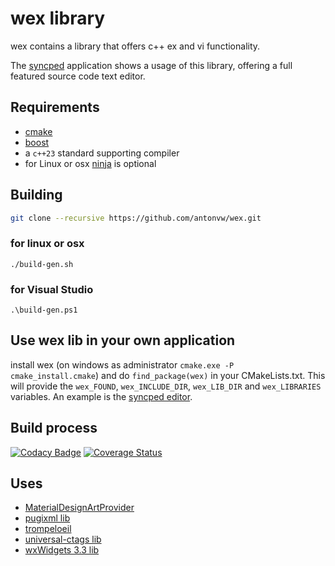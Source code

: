 # wex library

wex contains a library that offers c++ ex and vi functionality.

The [syncped](http://sourceforge.net/projects/syncped) application
shows a usage of this library, offering a full featured source code text editor.

## Requirements

- [cmake](http://www.cmake.org/)
- [boost](https://www.boost.org)
- a `c++23` standard supporting compiler
- for Linux or osx [ninja](https://ninja-build.org) is optional

## Building

```bash
git clone --recursive https://github.com/antonvw/wex.git
```

### for linux or osx

`./build-gen.sh`

### for Visual Studio

`.\build-gen.ps1`

## Use wex lib in your own application

install wex
(on windows as administrator `cmake.exe -P cmake_install.cmake`)
and do `find_package(wex)` in your CMakeLists.txt. This will provide the
`wex_FOUND`, `wex_INCLUDE_DIR`, `wex_LIB_DIR` and `wex_LIBRARIES` variables.
An example is the [syncped editor](https://gitlab.kitware.com/antonvw/syncped).

## Build process

  [![Codacy Badge](https://app.codacy.com/project/badge/Grade/2fcaabd94e984dfc97740fe9f53472f5)](https://app.codacy.com/gh/antonvw/wex/dashboard?utm_source=gh&utm_medium=referral&utm_content=&utm_campaign=Badge_grade)
  [![Coverage Status](https://coveralls.io/repos/github/antonvw/wex/badge.svg?branch=develop)](https://coveralls.io/github/antonvw/wex?branch=develop)

## Uses

- [MaterialDesignArtProvider](https://github.com/perazz/wxMaterialDesignArtProvider)
- [pugixml lib](https://github.com/zeux/pugixml)
- [trompeloeil](https://github.com/rollbear/trompeloeil/tree/main)
- [universal-ctags lib](https://github.com/universal-ctags/ctags)
- [wxWidgets 3.3 lib](https://github.com/wxWidgets/wxWidgets/)
